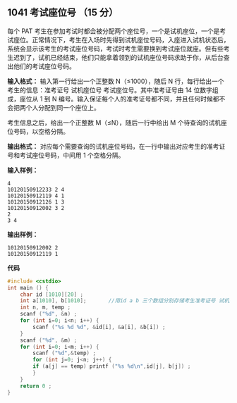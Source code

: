 ﻿## 1041 考试座位号 （15 分）

每个 PAT 考生在参加考试时都会被分配两个座位号，一个是试机座位，一个是考试座位。正常情况下，考生在入场时先得到试机座位号码，入座进入试机状态后，系统会显示该考生的考试座位号码，考试时考生需要换到考试座位就座。但有些考生迟到了，试机已经结束，他们只能拿着领到的试机座位号码求助于你，从后台查出他们的考试座位号码。

**输入格式：**
输入第一行给出一个正整数 N（≤1000），随后 N 行，每行给出一个考生的信息：准考证号 试机座位号 考试座位号。其中准考证号由 14 位数字组成，座位从 1 到 N 编号。输入保证每个人的准考证号都不同，并且任何时候都不会把两个人分配到同一个座位上。

考生信息之后，给出一个正整数 M（≤N），随后一行中给出 M 个待查询的试机座位号码，以空格分隔。

**输出格式：**
对应每个需要查询的试机座位号码，在一行中输出对应考生的准考证号和考试座位号码，中间用 1 个空格分隔。

**输入样例：**

    4
    10120150912233 2 4
    10120150912119 4 1
    10120150912126 1 3
    10120150912002 3 2
    2
    3 4

**输出样例：**

    10120150912002 2
    10120150912119 1

**代码**

```c
#include <cstdio>
int main () {
	char id [1010][20] ;
	int a[1010], b[1010];		//用id a b 三个数组分别存储考生准考证号 试机座位号 考试座位号 
	int n, m, temp ;
	scanf ("%d", &n) ;
	for (int i=0; i<n; i++) {
		scanf ("%s %d %d", &id[i], &a[i], &b[i]) ;
	}
	scanf ("%d", &m) ;
	for (int i=0; i<m; i++) {
		scanf ("%d",&temp) ;
		for (int j=0; j<n; j++) {
		if (a[j] == temp) printf ("%s %d\n",id[j], b[j]) ;
		}
	}
	return 0 ;
}
```

